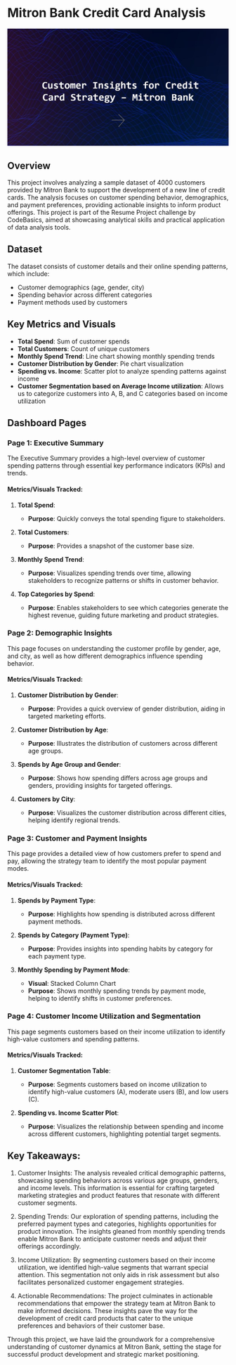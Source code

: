 # Mitron Bank Credit Card Analysis

![Alt text](CID.jpg)

## Overview
This project involves analyzing a sample dataset of 4000 customers provided by Mitron Bank to support the development of a new line of credit cards. The analysis focuses on customer spending behavior, demographics, and payment preferences, providing actionable insights to inform product offerings. This project is part of the Resume Project challenge by CodeBasics, aimed at showcasing analytical skills and practical application of data analysis tools.

## Dataset
The dataset consists of customer details and their online spending patterns, which include:
- Customer demographics (age, gender, city)
- Spending behavior across different categories
- Payment methods used by customers

## Key Metrics and Visuals
- **Total Spend**: Sum of customer spends
- **Total Customers**: Count of unique customers
- **Monthly Spend Trend**: Line chart showing monthly spending trends
- **Customer Distribution by Gender**: Pie chart visualization
- **Spending vs. Income**: Scatter plot to analyze spending patterns against income
- **Customer Segmentation based on Average Income utilization**: Allows us to categorize customers into A, B, and C categories based on income utilization

## Dashboard Pages

### Page 1: Executive Summary
The Executive Summary provides a high-level overview of customer spending patterns through essential key performance indicators (KPIs) and trends.

#### Metrics/Visuals Tracked:
1. **Total Spend**:
    - **Purpose**: Quickly conveys the total spending figure to stakeholders.

2. **Total Customers**:
    - **Purpose**: Provides a snapshot of the customer base size.

3. **Monthly Spend Trend**:
    - **Purpose**: Visualizes spending trends over time, allowing stakeholders to recognize patterns or shifts in customer behavior.

4. **Top Categories by Spend**:
    - **Purpose**: Enables stakeholders to see which categories generate the highest revenue, guiding future marketing and product strategies.

### Page 2: Demographic Insights
This page focuses on understanding the customer profile by gender, age, and city, as well as how different demographics influence spending behavior.

#### Metrics/Visuals Tracked:
1. **Customer Distribution by Gender**:
    - **Purpose**: Provides a quick overview of gender distribution, aiding in targeted marketing efforts.

2. **Customer Distribution by Age**:
    - **Purpose**: Illustrates the distribution of customers across different age groups.

3. **Spends by Age Group and Gender**:
    - **Purpose**: Shows how spending differs across age groups and genders, providing insights for targeted offerings.

4. **Customers by City**:
    - **Purpose**: Visualizes the customer distribution across different cities, helping identify regional trends.

### Page 3: Customer and Payment Insights
This page provides a detailed view of how customers prefer to spend and pay, allowing the strategy team to identify the most popular payment modes.

#### Metrics/Visuals Tracked:
1. **Spends by Payment Type**:
    - **Purpose**: Highlights how spending is distributed across different payment methods.

2. **Spends by Category (Payment Type)**:
    - **Purpose**: Provides insights into spending habits by category for each payment type.

3. **Monthly Spending by Payment Mode**:
    - **Visual**: Stacked Column Chart
    - **Purpose**: Shows monthly spending trends by payment mode, helping to identify shifts in customer preferences.

### Page 4: Customer Income Utilization and Segmentation
This page segments customers based on their income utilization to identify high-value customers and spending patterns.

#### Metrics/Visuals Tracked:
1. **Customer Segmentation Table**:
    - **Purpose**: Segments customers based on income utilization to identify high-value customers (A), moderate users (B), and low users (C).

2. **Spending vs. Income Scatter Plot**:
    - **Purpose**: Visualizes the relationship between spending and income across different customers, highlighting potential target segments.

## Key Takeaways:

1. Customer Insights: The analysis revealed critical demographic patterns, showcasing spending behaviors across various age groups, genders, and income levels. This information is essential for crafting targeted marketing strategies and product features that resonate with different customer segments.

2. Spending Trends: Our exploration of spending patterns, including the preferred payment types and categories, highlights opportunities for product innovation. The insights gleaned from monthly spending trends enable Mitron Bank to anticipate customer needs and adjust their offerings accordingly.

3. Income Utilization: By segmenting customers based on their income utilization, we identified high-value segments that warrant special attention. This segmentation not only aids in risk assessment but also facilitates personalized customer engagement strategies.

4. Actionable Recommendations: The project culminates in actionable recommendations that empower the strategy team at Mitron Bank to make informed decisions. These insights pave the way for the development of credit card products that cater to the unique preferences and behaviors of their customer base.

Through this project, we have laid the groundwork for a comprehensive understanding of customer dynamics at Mitron Bank, setting the stage for successful product development and strategic market positioning.
